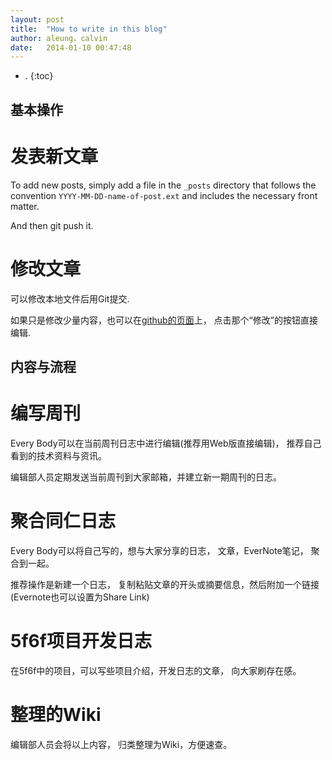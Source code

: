 ```yaml
---
layout: post
title:  "How to write in this blog"
author: aleung，calvin
date:   2014-01-10 00:47:48
---
```


- .
{:toc}

## 基本操作

# 发表新文章

To add new posts, simply add a file in the `_posts` directory that follows the convention `YYYY-MM-DD-name-of-post.ext` and includes the necessary front matter. 

And then git push it.

# 修改文章

可以修改本地文件后用Git提交.

如果只是修改少量内容，也可以在[github的页面](https://github.com/f5f6/f5f6.github.io/tree/master/_posts)上， 点击那个“修改”的按钮直接编辑.

## 内容与流程

# 编写周刊

Every Body可以在当前周刊日志中进行编辑(推荐用Web版直接编辑)， 推荐自己看到的技术资料与资讯。

编辑部人员定期发送当前周刊到大家邮箱，并建立新一期周刊的日志。

# 聚合同仁日志

Every Body可以将自己写的，想与大家分享的日志， 文章，EverNote笔记， 聚合到一起。

推荐操作是新建一个日志， 复制粘贴文章的开头或摘要信息，然后附加一个链接 (Evernote也可以设置为Share Link)

# 5f6f项目开发日志

在5f6f中的项目，可以写些项目介绍，开发日志的文章， 向大家刷存在感。

# 整理的Wiki

编辑部人员会将以上内容， 归类整理为Wiki，方便速查。
